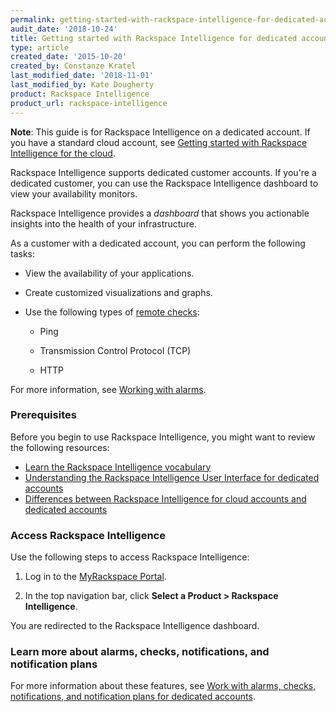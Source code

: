 ```yaml
---
permalink: getting-started-with-rackspace-intelligence-for-dedicated-accounts/
audit_date: '2018-10-24'
title: Getting started with Rackspace Intelligence for dedicated accounts
type: article
created_date: '2015-10-20'
created_by: Constanze Kratel
last_modified_date: '2018-11-01'
last_modified_by: Kate Dougherty
product: Rackspace Intelligence
product_url: rackspace-intelligence
---
```


**Note**: This guide is for Rackspace Intelligence on a dedicated
account. If you have a standard cloud account, see
[Getting started with Rackspace Intelligence for the
cloud](/how-to/getting-started-with-rackspace-intelligence-for-the-cloud).

Rackspace Intelligence supports dedicated customer accounts. If you're a
dedicated customer, you can use the Rackspace Intelligence dashboard to view
your availability monitors.

Rackspace Intelligence provides a *dashboard* that shows you actionable insights into the health of your infrastructure.

As a customer with a dedicated account, you can perform the following tasks:

- View the availability of your applications.
- Create customized visualizations and graphs.
- Use the following types of [remote
  checks](/how-to/working-with-alarms/):

    - Ping

    - Transmission Control Protocol (TCP)

    - HTTP

For more information, see [Working with
alarms](/how-to/working-with-alarms/).

### Prerequisites

Before you begin to use Rackspace Intelligence, you might want to review the
following resources:

- [Learn the Rackspace Intelligence
  vocabulary](/how-to/learning-the-rackspace-intelligence-vocabulary)
- [Understanding the Rackspace Intelligence User Interface for dedicated
  accounts](/how-to/understanding-the-rackspace-intelligence-user-interface-for-dedicated-accounts)
- [Differences between Rackspace Intelligence for cloud accounts and dedicated
  accounts](https://docs.rackspace.com/how-to/differences-between-rackspace-intelligence-for-cloud-account-and-dedicated-account/)

### Access Rackspace Intelligence

Use the following steps to access Rackspace Intelligence:

1. Log in to the [MyRackspace Portal](https://login.rackspace.com).

2. In the top navigation bar, click **Select a Product > Rackspace
    Intelligence**.

You are redirected to the Rackspace Intelligence dashboard.

### Learn more about alarms, checks, notifications, and notification plans

For more information about these features, see [Work with alarms, checks,
notifications, and notification plans for dedicated
accounts](/how-to/working-with-alarms-checks-entities-notifications-and-notification-plans-in-rackspace).
